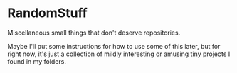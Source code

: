 # RandomStuff
Miscellaneous small things that don't deserve repositories.

Maybe I'll put some instructions for how to use some of this later, but for right now, it's just a collection of mildly interesting or amusing tiny projects I found in my folders.
